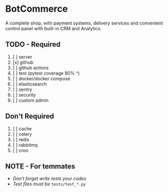 # BotCommerce

A complete shop, with payment systems, delivery services and convenient control panel with built-in CRM and Analytics.

## TODO - Required

1. [ ] server
2. [x] github
3. [ ] github actions
4. [ ] test (pytest coverage 80% ^)
5. [ ] docker/docker compose
6. [ ] elasticsearch
7. [ ] sentry
8. [ ] security
9. [ ] custom admin

## Don't Required

1. [ ] cache
2. [ ] celery
3. [ ] redis
4. [ ] rabbitmq
5. [ ] cron

## NOTE - For temmates

- _Don't forget write tests your codes_
- _Test files must be_ `tests/test_*.py`